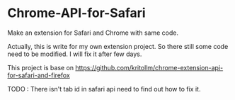 # Chrome-API-for-Safari
Make an extension for Safari and Chrome with same code.

Actually, this is write for my own extension project. So there still some code need to be modified.
I will fix it after few days.

This project is base on 
https://github.com/kritollm/chrome-extension-api-for-safari-and-firefox

TODO :
There isn't tab id in safari api
need to find out how to fix it.
